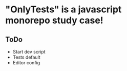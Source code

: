 # "OnlyTests" is a javascript monorepo study case!

## ToDo

- Start dev script
- Tests default
- Editor config
